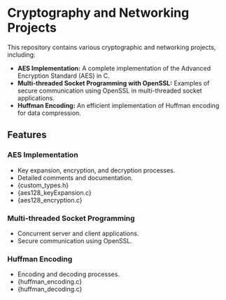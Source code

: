 # Cryptography and Networking Projects

This repository contains various cryptographic and networking projects, including:

- **AES Implementation:** A complete implementation of the Advanced Encryption Standard (AES) in C.
- **Multi-threaded Socket Programming with OpenSSL:** Examples of secure communication using OpenSSL in multi-threaded socket applications.
- **Huffman Encoding:** An efficient implementation of Huffman encoding for data compression.

## Features

### AES Implementation
- Key expansion, encryption, and decryption processes.
- Detailed comments and documentation.
- {custom_types.h}
- {aes128_keyExpansion.c}
- {aes128_encryption.c}

### Multi-threaded Socket Programming
- Concurrent server and client applications.
- Secure communication using OpenSSL.

### Huffman Encoding
- Encoding and decoding processes.
- {huffman_encoding.c}
- {huffman_decoding.c}










